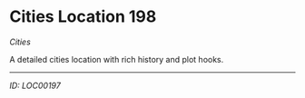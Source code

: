 # Cities Location 198

*Cities*

A detailed cities location with rich history and plot hooks.

---
*ID: LOC00197*